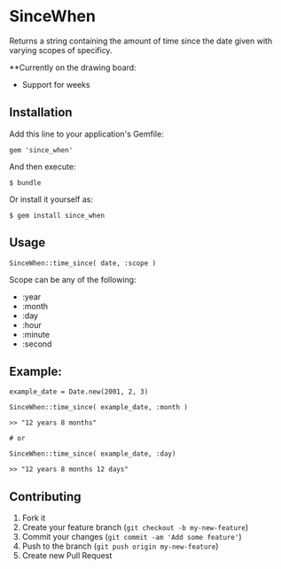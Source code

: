 # SinceWhen

Returns a string containing the amount of time since the date given with
varying scopes of specificy.

**Currently on the drawing board:
* Support for weeks

## Installation

Add this line to your application's Gemfile:

    gem 'since_when'

And then execute:

    $ bundle

Or install it yourself as:

    $ gem install since_when

## Usage

    SinceWhen::time_since( date, :scope )
    
Scope can be any of the following:
* :year
* :month
* :day
* :hour
* :minute
* :second
    
## Example:
    
    example_date = Date.new(2001, 2, 3)
    
    SinceWhen::time_since( example_date, :month )

    >> "12 years 8 months"

    # or

    SinceWhen::time_since( example_date, :day)
    
    >> "12 years 8 months 12 days"
    

## Contributing

1. Fork it
2. Create your feature branch (`git checkout -b my-new-feature`)
3. Commit your changes (`git commit -am 'Add some feature'`)
4. Push to the branch (`git push origin my-new-feature`)
5. Create new Pull Request
